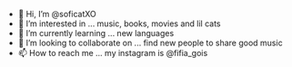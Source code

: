 - 👋 Hi, I’m @soficatXO
- 👀 I’m interested in ... music, books, movies and lil cats
- 🌱 I’m currently learning ... new languages 
- 💞️ I’m looking to collaborate on ... find new people to share good music
- 📫 How to reach me ... my instagram is @fifia_gois

<!---
soficatXO/soficatXO is a ✨ special ✨ repository because its `README.md` (this file) appears on your GitHub profile.
You can click the Preview link to take a look at your changes.
--->
